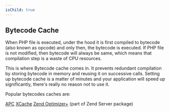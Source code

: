 ```yaml
---
isChild: true
---
```


## Bytecode Cache

When PHP file is executed, under the hood it is first compiled to bytecode (also known as opcode) and only then, the bytecode is executed.
If PHP file is not modified, then bytecode will always be same, which means that compilation step is a waste of CPU resources.

This is where Bytecode cache comes in. It prevents redundant compilation by storing bytecode in memory and reusing it on successive calls.
Setting up bytecode cache is a matter of minutes and your application will speed up significantly, there's really no reason not to use it.

Popular bytecodes caches are:

[APC](http://php.net/manual/en/book.apc.php)
[XCache](http://xcache.lighttpd.net/)
[Zend Optimizer+](http://www.zend.com/products/server/) (part of Zend Server package)